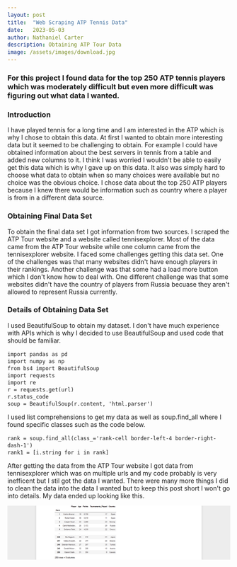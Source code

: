 ```yaml
---
layout: post
title:  "Web Scraping ATP Tennis Data"
date:   2023-05-03
author: Nathaniel Carter
description: Obtaining ATP Tour Data
image: /assets/images/download.jpg
---
```


### For this project I found data for the top 250 ATP tennis players which was moderately difficult but even more difficult was figuring out what data I wanted.
### Introduction
I have played tennis for a long time and I am interested in the ATP which is why I chose to obtain this data. At first I wanted to obtain more interesting data but it seemed to be challenging to obtain. For example I could have obtained information about the best servers in tennis from a table and added new columns to it. I think I was worried I wouldn't be able to easily get this data which is why I gave up on this data. It also was simply hard to choose what data to obtain when so many choices were available but no choice was the obvious choice. I chose data about the top 250 ATP players because I knew there would be information such as country where a player is from in a different data source.

### Obtaining Final Data Set
To obtain the final data set I got information from two sources. I scraped the ATP Tour website and a website called tennisexplorer. Most of the data came from the ATP Tour website while one column came from the tennisexplorer website. I faced some challenges getting this data set. One of the challenges was that many websites didn't have enough players in their rankings. Another challenge was that some had a load more button which I don't know how to deal with. One different challenge was that some websites didn't have the country of players from Russia becuase they aren't allowed to represent Russia currently.

### Details of Obtaining Data Set
I used BeautifulSoup to obtain my dataset. I don't have much experience with APIs which is why I decided to use BeautifulSoup and used code that should be familiar.
```
import pandas as pd
import numpy as np
from bs4 import BeautifulSoup
import requests
import re
r = requests.get(url)
r.status_code
soup = BeautifulSoup(r.content, 'html.parser')
```
I used list comprehensions to get my data as well as soup.find_all where I found specific classes such as the code below.
```
rank = soup.find_all(class_='rank-cell border-left-4 border-right-dash-1')
rank1 = [i.string for i in rank]
```
After getting the data from the ATP Tour website I got data from tennisexplorer which was on multiple urls and my code probably is very inefficent but I stil got the data I wanted. There were many more things I did to clean the data into the data I wanted but to keep this post short I won't go into details. My data ended up looking like this.

![Figure](https://raw.githubusercontent.com/nancarte/nancarte.github.io/master/posts/images/txs9vgxa.bmp)

